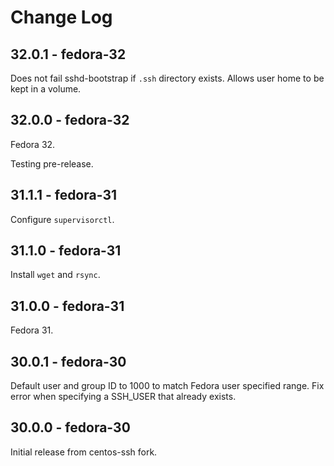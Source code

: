 # Change Log

## 32.0.1 - fedora-32

Does not fail sshd-bootstrap if `.ssh` directory exists. Allows user home to be kept in a volume.

## 32.0.0 - fedora-32

Fedora 32.

Testing pre-release.

## 31.1.1 - fedora-31

Configure `supervisorctl`.

## 31.1.0 - fedora-31

Install `wget` and `rsync`.

## 31.0.0 - fedora-31

Fedora 31.

## 30.0.1 - fedora-30

Default user and group ID to 1000 to match Fedora user specified range.
Fix error when specifying a SSH_USER that already exists.

## 30.0.0 - fedora-30

Initial release from centos-ssh fork.
